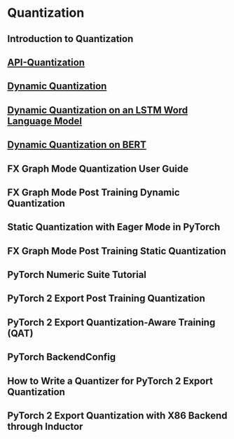 # Quantization

## Introduction to Quantization

## [API-Quantization](https://pytorch.org/docs/stable/quantization.html#torch.quantization.quantize_dynamic)

## [Dynamic Quantization](https://pytorch.org/tutorials/recipes/recipes/dynamic_quantization.html)

## [Dynamic Quantization on an LSTM Word Language Model](https://pytorch.org/tutorials/advanced/dynamic_quantization_tutorial.html)

## [Dynamic Quantization on BERT](https://pytorch.org/tutorials/intermediate/dynamic_quantization_bert_tutorial.html)

## FX Graph Mode Quantization User Guide

## FX Graph Mode Post Training Dynamic Quantization

## Static Quantization with Eager Mode in PyTorch

## FX Graph Mode Post Training Static Quantization

## PyTorch Numeric Suite Tutorial

## PyTorch 2 Export Post Training Quantization

## PyTorch 2 Export Quantization-Aware Training (QAT)

## PyTorch BackendConfig

## How to Write a Quantizer for PyTorch 2 Export Quantization

## PyTorch 2 Export Quantization with X86 Backend through Inductor
